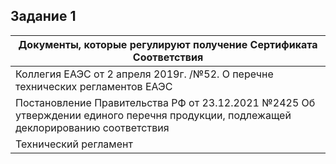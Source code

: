 ## Задание 1
|  Документы, которые регулируют получение Сертификата Соответствия  |
| ---------------- |
| Коллегия ЕАЭС от 2 апреля 2019г.  /№52. О перечне технических регламентов ЕАЭС|
|Постановление Правительства РФ от 23.12.2021 №2425 Об утверждении единого перечня продукции, подлежащей деклорированию соответствия  |
|Технический регламент |